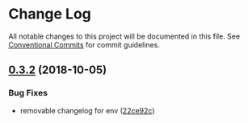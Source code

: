 # Change Log

All notable changes to this project will be documented in this file.
See [Conventional Commits](https://conventionalcommits.org) for commit guidelines.

## [0.3.2](https://github.com/cloudever/create-my-app/compare/@app/env@0.3.1...@app/env@0.3.2) (2018-10-05)


### Bug Fixes

* removable changelog for env ([22ce92c](https://github.com/cloudever/create-my-app/commit/22ce92c))
